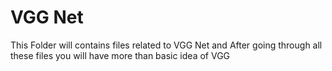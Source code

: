 # VGG Net 


This Folder will contains files related to VGG Net and After going through all these files you will have more than basic idea of VGG
